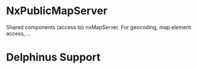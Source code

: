 # NxPublicMapServer
Shared components (access to) nxMapServer. For geocoding, map element access, ...

# Delphinus Support
